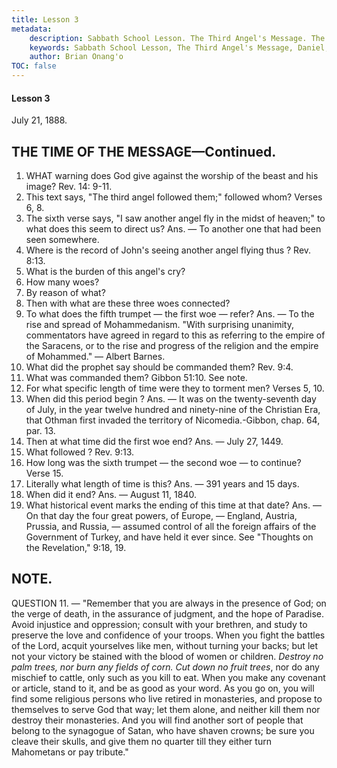 ```yaml
---
title: Lesson 3
metadata:
    description: Sabbath School Lesson. The Third Angel's Message. The time of the Message. Lesson 3. July 21, 1888. 1. WHAT warning does God give against the worship of the beast and his image? Rev. 14; 9-11. 2. This text says, 'The third angel followed them;' followed whom? Verses 6, 8.
    keywords: Sabbath School Lesson, The Third Angel's Message, Daniel, Prophecy, July 21 1888
    author: Brian Onang'o
TOC: false
---
```


#### Lesson 3

July 21, 1888.

## THE TIME OF THE MESSAGE—Continued.

1. WHAT warning does God give against the worship of the beast and his image? Rev. 14: 9-11.
2. This text says, "The third angel followed them;" followed whom? Verses 6, 8.
3. The sixth verse says, "I saw another angel fly in the midst of heaven;" to what does this seem to direct us? Ans. — To another one that had been seen somewhere.
4. Where is the record of John's seeing another angel flying thus ? Rev. 8:13.
5. What is the burden of this angel's cry?
6. How many woes?
7. By reason of what?
8. Then with what are these three woes connected?
9. To what does the fifth trumpet — the first woe — refer? Ans. — To the rise and spread of Mohammedanism. "With surprising unanimity, commentators have agreed in regard to this as referring to the empire of the Saracens, or to the rise and progress of the religion and the empire of Mohammed." — Albert Barnes.
10. What did the prophet say should be commanded them? Rev. 9:4.
11. What was commanded them? Gibbon 51:10. See note.
12. For what specific length of time were they to torment men? Verses 5, 10.
13. When did this period begin ? Ans. — It was on the twenty-seventh day of July, in the year twelve hundred and ninety-nine of the Christian Era, that Othman first invaded the territory of Nicomedia.-Gibbon, chap. 64, par. 13.
14. Then at what time did the first woe end? Ans. — July 27, 1449.
15. What followed ? Rev. 9:13.
16. How long was the sixth trumpet — the second woe — to continue? Verse 15.
17. Literally what length of time is this? Ans. — 391 years and 15 days.
18. When did it end? Ans. — August 11, 1840.
19. What historical event marks the ending of this time at that date? Ans. — On that
day the four great powers, of Europe, — England, Austria, Prussia, and Russia, — assumed control of all the foreign affairs of the Government of Turkey, and have held it ever since. See "Thoughts on the Revelation," 9:18, 19.

## NOTE.
QUESTION 11. — "Remember that you are always in the presence of God; on the verge of
death, in the assurance of judgment, and the hope of Paradise. Avoid injustice and oppression; consult with your brethren, and study to preserve the love and confidence of your troops. When you fight the battles of the Lord, acquit yourselves like men, without turning your backs; but let not your victory be stained with the blood of women or children. *Destroy no palm trees, nor burn any fields of corn. Cut down no fruit trees*, nor do any mischief to cattle, only such as you kill to eat. When you make any covenant or article, stand to it, and be as good as your word. As you go on, you will find some religious persons who live retired in monasteries, and propose to themselves to serve God that way; let them alone, and neither kill them nor destroy their monasteries. And you will find another sort of people that belong to the synagogue of Satan, who have shaven crowns; be sure you cleave their skulls, and give them no quarter till they either turn Mahometans or pay tribute."